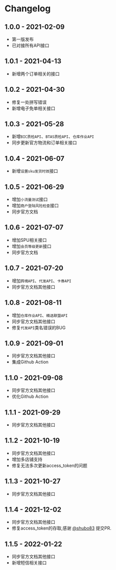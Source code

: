 # Changelog

## 1.0.0 - 2021-02-09

- 第一版发布
- 已对接所有API接口

## 1.0.1 - 2021-04-13
- 新增两个订单相关的接口

## 1.0.2 - 2021-04-30
- 修复一处拼写错误
- 新增电子免单相关接口

## 1.0.3 - 2021-05-28
- 新增`BIC质检API`、`BTAS质检API`、`仓库作业API`
- 同步更新官方物流和订单相关接口

## 1.0.4 - 2021-06-07
- 新增`设置sku发货时效`接口

## 1.0.5 - 2021-06-29
- 增加`小流量测试`接口
- 增加`商户登陆风险检查`接口
- 同步官方文档

## 1.0.6 - 2021-07-07
- 增加SPU相关接口
- 增加`会员等级更新`接口
- 同步官方文档

## 1.0.7 - 2021-07-20
- 增加`跨境API`、`代发API`、`卡券API`
- 同步官方文档其他接口

## 1.0.8 - 2021-08-11
- 增加`仓库作业API`、`精选联盟API`
- 同步官方文档其他接口
- 修复`代发API`类名错误的BUG

## 1.0.9 - 2021-09-01
- 同步官方文档其他接口
- 集成Github Action

## 1.1.0 - 2021-09-08
- 同步官方文档其他接口
- 优化Github Action

## 1.1.1 - 2021-09-29
- 同步官方文档其他接口

## 1.1.2 - 2021-10-19
- 同步官方文档其他接口
- 增加多店铺支持
- 修复无法多次更新access_token的问题

## 1.1.3 - 2021-10-27
- 同步官方文档其他接口

## 1.1.4 - 2021-12-02
- 同步官方文档其他接口
- 修复access_token的存取,感谢 [@shubo83](https://github.com/shubo83) 提交PR.

## 1.1.5 - 2022-01-22
- 同步官方文档其他接口
- 新增短信相关接口